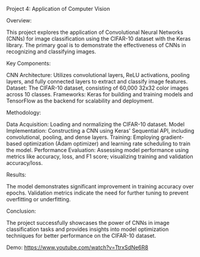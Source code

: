 Project 4: Application of Computer Vision

Overview:

This project explores the application of Convolutional Neural Networks (CNNs) for image classification using the CIFAR-10 dataset with the Keras library. The primary goal is to demonstrate the effectiveness of CNNs in recognizing and classifying images.

Key Components:

  CNN Architecture: Utilizes convolutional layers, ReLU activations, pooling layers, and fully connected layers to extract and classify image features.
  Dataset: The CIFAR-10 dataset, consisting of 60,000 32x32 color images across 10 classes.
  Frameworks: Keras for building and training models and TensorFlow as the backend for scalability and deployment.

Methodology:

  Data Acquisition: Loading and normalizing the CIFAR-10 dataset.
  Model Implementation: Constructing a CNN using Keras' Sequential API, including convolutional, pooling, and dense layers.
  Training: Employing gradient-based optimization (Adam optimizer) and learning rate scheduling to train the model.
  Performance Evaluation: Assessing model performance using metrics like accuracy, loss, and F1 score; visualizing training and validation accuracy/loss.

Results:

  The model demonstrates significant improvement in training accuracy over epochs.
  Validation metrics indicate the need for further tuning to prevent overfitting or underfitting.

Conclusion:

The project successfully showcases the power of CNNs in image classification tasks and provides insights into model optimization techniques for better performance on the CIFAR-10 dataset.

Demo: https://www.youtube.com/watch?v=TtrxSdNe6R8
